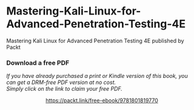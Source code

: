 


# Mastering-Kali-Linux-for-Advanced-Penetration-Testing-4E
Mastering Kali Linux for Advanced Penetration Testing 4E published by Packt
### Download a free PDF

 <i>If you have already purchased a print or Kindle version of this book, you can get a DRM-free PDF version at no cost.<br>Simply click on the link to claim your free PDF.</i>
<p align="center"> <a href="https://packt.link/free-ebook/9781801819770">https://packt.link/free-ebook/9781801819770 </a> </p>